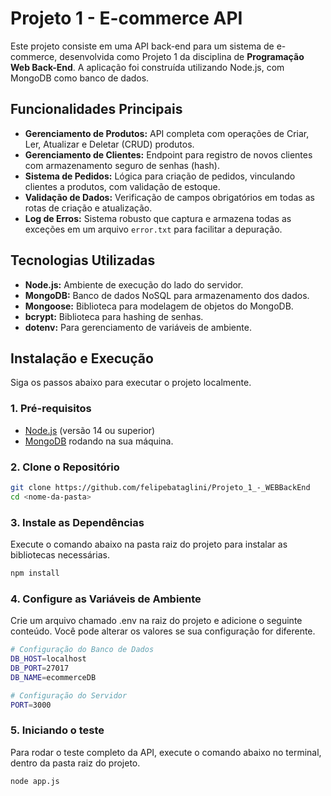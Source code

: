# Projeto 1 - E-commerce API
Este projeto consiste em uma API back-end para um sistema de e-commerce, desenvolvida como Projeto 1 da disciplina de **Programação Web Back-End**. A aplicação foi construída utilizando Node.js, com MongoDB como banco de dados.

## Funcionalidades Principais
* **Gerenciamento de Produtos:** API completa com operações de Criar, Ler, Atualizar e Deletar (CRUD) produtos.
* **Gerenciamento de Clientes:** Endpoint para registro de novos clientes com armazenamento seguro de senhas (hash).
* **Sistema de Pedidos:** Lógica para criação de pedidos, vinculando clientes a produtos, com validação de estoque.
* **Validação de Dados:** Verificação de campos obrigatórios em todas as rotas de criação e atualização.
* **Log de Erros:** Sistema robusto que captura e armazena todas as exceções em um arquivo `error.txt` para facilitar a depuração.

## Tecnologias Utilizadas
* **Node.js:** Ambiente de execução do lado do servidor.
* **MongoDB:** Banco de dados NoSQL para armazenamento dos dados.
* **Mongoose:** Biblioteca para modelagem de objetos do MongoDB.
* **bcrypt:** Biblioteca para hashing de senhas.
* **dotenv:** Para gerenciamento de variáveis de ambiente.

## Instalação e Execução
Siga os passos abaixo para executar o projeto localmente.

### 1. Pré-requisitos
* [Node.js](https://nodejs.org/) (versão 14 ou superior)
* [MongoDB](https://www.mongodb.com/try/download/community) rodando na sua máquina.

### 2. Clone o Repositório
```sh
git clone https://github.com/felipebataglini/Projeto_1_-_WEBBackEnd
cd <nome-da-pasta>
```

### 3. Instale as Dependências
Execute o comando abaixo na pasta raiz do projeto para instalar as bibliotecas necessárias.
```sh
npm install
```

### 4. Configure as Variáveis de Ambiente
Crie um arquivo chamado .env na raiz do projeto e adicione o seguinte conteúdo. Você pode alterar os valores se sua configuração for diferente.
```sh
# Configuração do Banco de Dados
DB_HOST=localhost
DB_PORT=27017
DB_NAME=ecommerceDB

# Configuração do Servidor
PORT=3000
```

### 5. Iniciando o teste
Para rodar o teste completo da API, execute o comando abaixo no terminal, dentro da pasta raiz do projeto.
```sh
node app.js
```